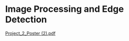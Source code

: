 # Image Processing and Edge Detection

[Project_2_Poster (2).pdf](https://github.com/user-attachments/files/19146271/Project_2_Poster.2.pdf)
